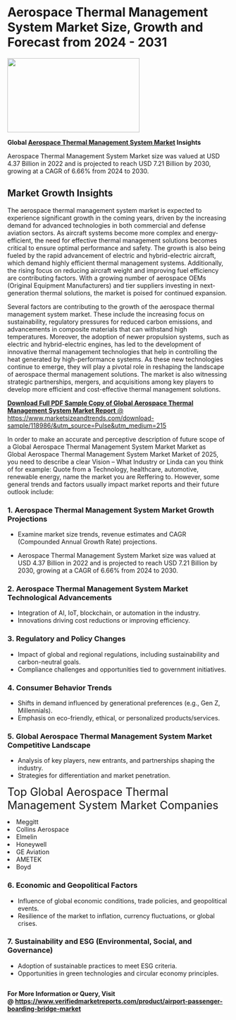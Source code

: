 <H1>Aerospace Thermal Management System Market Size, Growth and Forecast from 2024 - 2031</H1><img class="aligncenter size-medium wp-image-584254" src="https://thirdeyenews.in/wp-content/uploads/2024/09/Global-Market-Research-300x168.jpeg" alt="" width="300" height="168" /><p><strong>Global&nbsp;<a href="https://www.marketsizeandtrends.com/download-sample/118986/&amp;utm_source=Pulse&amp;utm_medium=215">Aerospace Thermal Management System Market</a> Insights</strong></p><p>Aerospace Thermal Management System Market size was valued at USD 4.37 Billion in 2022 and is projected to reach USD 7.21 Billion by 2030, growing at a CAGR of 6.66% from 2024 to 2030.</p><p><h2>Market Growth Insights</h2> <p>The aerospace thermal management system market is expected to experience significant growth in the coming years, driven by the increasing demand for advanced technologies in both commercial and defense aviation sectors. As aircraft systems become more complex and energy-efficient, the need for effective thermal management solutions becomes critical to ensure optimal performance and safety. The growth is also being fueled by the rapid advancement of electric and hybrid-electric aircraft, which demand highly efficient thermal management systems. Additionally, the rising focus on reducing aircraft weight and improving fuel efficiency are contributing factors. With a growing number of aerospace OEMs (Original Equipment Manufacturers) and tier suppliers investing in next-generation thermal solutions, the market is poised for continued expansion. <a href="#"></a></p> <p>Several factors are contributing to the growth of the aerospace thermal management system market. These include the increasing focus on sustainability, regulatory pressures for reduced carbon emissions, and advancements in composite materials that can withstand high temperatures. Moreover, the adoption of newer propulsion systems, such as electric and hybrid-electric engines, has led to the development of innovative thermal management technologies that help in controlling the heat generated by high-performance systems. As these new technologies continue to emerge, they will play a pivotal role in reshaping the landscape of aerospace thermal management solutions. The market is also witnessing strategic partnerships, mergers, and acquisitions among key players to develop more efficient and cost-effective thermal management solutions. <p><a href="#"></p><p><span class=""><strong>Download Full PDF Sample Copy of Global Aerospace Thermal Management System Market Report</strong> @ <a href="https://www.marketsizeandtrends.com/download-sample/118986/&amp;utm_source=Pulse&amp;utm_medium=215" target="_blank">https://www.marketsizeandtrends.com/download-sample/118986/&amp;utm_source=Pulse&amp;utm_medium=215</a></span></p><p>In order to make an accurate and perceptive description of future scope of a Global&nbsp;Aerospace Thermal Management System Market Market as Global&nbsp;Aerospace Thermal Management System Market Market of 2025, you need to describe a clear Vision &ndash; What Industry or Linda can you think of for example: Quote from a Technology, healthcare, automotive, renewable energy, name the market you are Reffering to. However, some general trends and factors usually impact market reports and their future outlook include:</p><h3>1.&nbsp;<strong>Aerospace Thermal Management System Market Growth Projections</strong></h3><ul><li>Examine market size trends, revenue estimates and CAGR (Compounded Annual Growth Rate) projections.</li><li><p>Aerospace Thermal Management System Market size was valued at USD 4.37 Billion in 2022 and is projected to reach USD 7.21 Billion by 2030, growing at a CAGR of 6.66% from 2024 to 2030.</p></li></ul><h3>2.&nbsp;<strong>Aerospace Thermal Management System Market Technological Advancements</strong></h3><ul><li>Integration of AI, IoT, blockchain, or automation in the industry.</li><li>Innovations driving cost reductions or improving efficiency.</li></ul><h3>3.&nbsp;<strong>Regulatory and Policy Changes</strong></h3><ul><li>Impact of global and regional regulations, including sustainability and carbon-neutral goals.</li><li>Compliance challenges and opportunities tied to government initiatives.</li></ul><h3>4.&nbsp;<strong>Consumer Behavior Trends</strong></h3><ul><li>Shifts in demand influenced by generational preferences (e.g., Gen Z, Millennials).</li><li>Emphasis on eco-friendly, ethical, or personalized products/services.</li></ul><h3>5.&nbsp;<strong>Global Aerospace Thermal Management System Market Competitive Landscape</strong></h3><ul><li>Analysis of key players, new entrants, and partnerships shaping the industry.</li><li>Strategies for differentiation and market penetration.</li></ul><p data-pm-slice="1 1 []"><span style="color: inherit; font-family: inherit; font-size: 25px;">Top Global Aerospace Thermal Management System Market Companies</span></p><div class="" data-test-id=""><p><li>Meggitt</li><li> Collins Aerospace</li><li> Elmelin</li><li> Honeywell</li><li> GE Aviation</li><li> AMETEK</li><li> Boyd</li></p></div><h3>6.&nbsp;<strong>Economic and Geopolitical Factors</strong></h3><ul><li>Influence of global economic conditions, trade policies, and geopolitical events.</li><li>Resilience of the market to inflation, currency fluctuations, or global crises.</li></ul><h3>7.&nbsp;<strong>Sustainability and ESG (Environmental, Social, and Governance)</strong></h3><ul><li>Adoption of sustainable practices to meet ESG criteria.</li><li>Opportunities in green technologies and circular economy principles.</li></ul><h2><strong style="font-size: 14px;">For More Information or Query, Visit @&nbsp;</strong><a style="background-color: #ffffff; font-size: 14px;" href="https://www.marketsizeandtrends.com/report/aerospace-thermal-management-system-market/" target="_blank">https://www.verifiedmarketreports.com/product/airport-passenger-boarding-bridge-market</a></h2>
